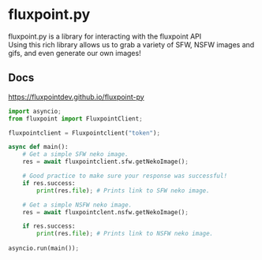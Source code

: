 # fluxpoint.py
fluxpoint.py is a library for interacting with the fluxpoint API\
Using this rich library allows us to grab a variety of SFW, NSFW images and gifs, and even generate our own images!

## Docs
https://fluxpointdev.github.io/fluxpoint-py

```python
import asyncio;
from fluxpoint import FluxpointClient;

fluxpointclient = Fluxpointclient("token");

async def main():
    # Get a simple SFW neko image.
    res = await fluxpointclient.sfw.getNekoImage();

    # Good practice to make sure your response was successful!
    if res.success: 
        print(res.file); # Prints link to SFW neko image.

    # Get a simple NSFW neko image.
    res = await fluxpointclent.nsfw.getNekoImage();

    if res.success:
        print(res.file); # Prints link to NSFW neko image.
    
asyncio.run(main());
```
